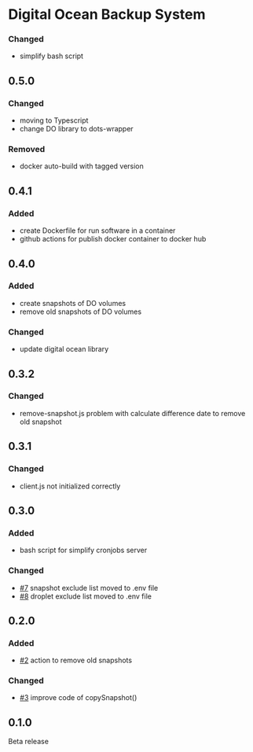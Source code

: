 # Digital Ocean Backup System

### Changed
- simplify bash script

## 0.5.0

### Changed
- moving to Typescript
- change DO library to dots-wrapper

### Removed
- docker auto-build with tagged version

## 0.4.1

### Added

- create Dockerfile for run software in a container
- github actions for publish docker container to docker hub

## 0.4.0

### Added

- create snapshots of DO volumes
- remove old snapshots of DO volumes

### Changed

- update digital ocean library

## 0.3.2

### Changed

- remove-snapshot.js problem with calculate difference date to remove old snapshot

## 0.3.1

### Changed

- client.js not initialized correctly

## 0.3.0

### Added

- bash script for simplify cronjobs server

### Changed

- [#7](https://github.com/giuseppemorelli/digital-ocean-backup-systems/issues/7) snapshot exclude list moved to .env
  file
- [#8](https://github.com/giuseppemorelli/digital-ocean-backup-systems/issues/8) droplet exclude list moved to .env file

## 0.2.0

### Added

- [#2](https://github.com/giuseppemorelli/digital-ocean-backup-systems/issues/2) action to remove old snapshots

### Changed

- [#3](https://github.com/giuseppemorelli/digital-ocean-backup-systems/issues/3) improve code of copySnapshot()

## 0.1.0

Beta release
